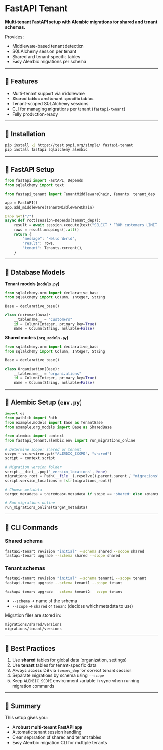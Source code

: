# FastAPI Tenant

**Multi-tenant FastAPI setup with Alembic migrations for shared and tenant schemas.**

Provides:

* Middleware-based tenant detection
* SQLAlchemy session per tenant
* Shared and tenant-specific tables
* Easy Alembic migrations per schema

---

## 🔹 Features

* Multi-tenant support via middleware
* Shared tables and tenant-specific tables
* Tenant-scoped SQLAlchemy sessions
* CLI for managing migrations per tenant (`fastapi-tenant`)
* Fully production-ready

---

## 🔹 Installation

```bash
pip install -i https://test.pypi.org/simple/ fastapi-tenant
pip install fastapi sqlalchemy alembic
```

---

## 🔹 FastAPI Setup

```python
from fastapi import FastAPI, Depends
from sqlalchemy import text

from fastapi_tenant import TenantMiddlewareChain, Tenants, tenant_dep

app = FastAPI()
app.add_middleware(TenantMiddlewareChain)

@app.get("/")
async def root(session=Depends(tenant_dep)):
    result = await session.execute(text("SELECT * FROM customers LIMIT 1"))
    rows = result.mappings().all()
    return {
        "message": "Hello World",
        "result": rows,
        "tenant": Tenants.current(),
    }
```

---

## 🔹 Database Models

**Tenant models (`models.py`)**

```python
from sqlalchemy.orm import declarative_base
from sqlalchemy import Column, Integer, String

Base = declarative_base()

class Customer(Base):
    __tablename__ = "customers"
    id = Column(Integer, primary_key=True)
    name = Column(String, nullable=False)
```

**Shared models (`org_models.py`)**

```python
from sqlalchemy.orm import declarative_base
from sqlalchemy import Column, Integer, String

Base = declarative_base()

class Organization(Base):
    __tablename__ = "organizations"
    id = Column(Integer, primary_key=True)
    name = Column(String, nullable=False)
```

---

## 🔹 Alembic Setup (`env.py`)

```python
import os
from pathlib import Path
from example.models import Base as TenantBase
from example.org_models import Base as SharedBase

from alembic import context
from fastapi_tenant.alembic.env import run_migrations_online

# Determine scope: shared or tenant
scope = os.environ.get("ALEMBIC_SCOPE", "shared")
script = context.script

# Migration version folder
script.__dict__.pop('_version_locations', None)
migrations_root = Path(__file__).resolve().parent.parent / "migrations" / scope
script.version_locations = [str(migrations_root)]

# Choose metadata
target_metadata = SharedBase.metadata if scope == "shared" else TenantBase.metadata

# Run migrations online
run_migrations_online(target_metadata)
```

---

## 🔹 CLI Commands

### Shared schema

```bash
fastapi-tenant revision "initial" --schema shared --scope shared
fastapi-tenant upgrade --schema shared --scope shared
```

### Tenant schemas

```bash
fastapi-tenant revision "initial" --schema tenant1 --scope tenant
fastapi-tenant upgrade --schema tenant1 --scope tenant

fastapi-tenant upgrade --schema tenant2 --scope tenant
```

* `--schema` → name of the schema
* `--scope` → `shared` or `tenant` (decides which metadata to use)

Migration files are stored in:

```
migrations/shared/versions
migrations/tenant/versions
```

---

## 🔹 Best Practices

1. Use **shared** tables for global data (organization, settings)
2. Use **tenant** tables for tenant-specific data
3. Always access DB via `tenant_dep` for correct tenant session
4. Separate migrations by schema using `--scope`
5. Keep `ALEMBIC_SCOPE` environment variable in sync when running migration commands

---

## 🔹 Summary

This setup gives you:

* A **robust multi-tenant FastAPI app**
* Automatic tenant session handling
* Clear separation of shared and tenant tables
* Easy Alembic migration CLI for multiple tenants
